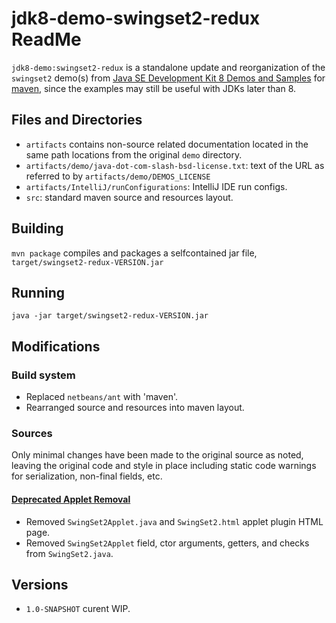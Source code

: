 # jdk8-demo-swingset2-redux ReadMe

`jdk8-demo:swingset2-redux` is a standalone update and reorganization of the `swingset2` 
demo(s) from [Java SE Development Kit 8 Demos and Samples](https://www.oracle.com/java/technologies/java-archive-misc-downloads.html) for [maven](https://maven.apache.org/), since the examples
may still be useful with JDKs later than 8.

## Files and Directories

 - `artifacts` contains non-source related documentation located in the same path locations from the original `demo` directory.
 - `artifacts/demo/java-dot-com-slash-bsd-license.txt`: text of the URL as referred to by `artifacts/demo/DEMOS_LICENSE`
 - `artifacts/IntelliJ/runConfigurations`: IntelliJ IDE run configs.
 - `src`: standard maven source and resources layout.

## Building

`mvn package` compiles and packages a selfcontained jar file, `target/swingset2-redux-VERSION.jar`
 
## Running

`java -jar target/swingset2-redux-VERSION.jar` 

## Modifications

### Build system

- Replaced `netbeans/ant` with 'maven'.
- Rearranged source and resources into maven layout.

### Sources
          
Only minimal changes have been made to the original source as noted, leaving the original code and style in place
including static code warnings for serialization, non-final fields, etc.
     
#### [Deprecated Applet Removal](https://openjdk.org/jeps/289)

- Removed `SwingSet2Applet.java` and `SwingSet2.html` applet plugin HTML page.
- Removed `SwingSet2Applet` field, ctor arguments, getters, and checks from `SwingSet2.java`.

## Versions

- `1.0-SNAPSHOT` curent WIP.